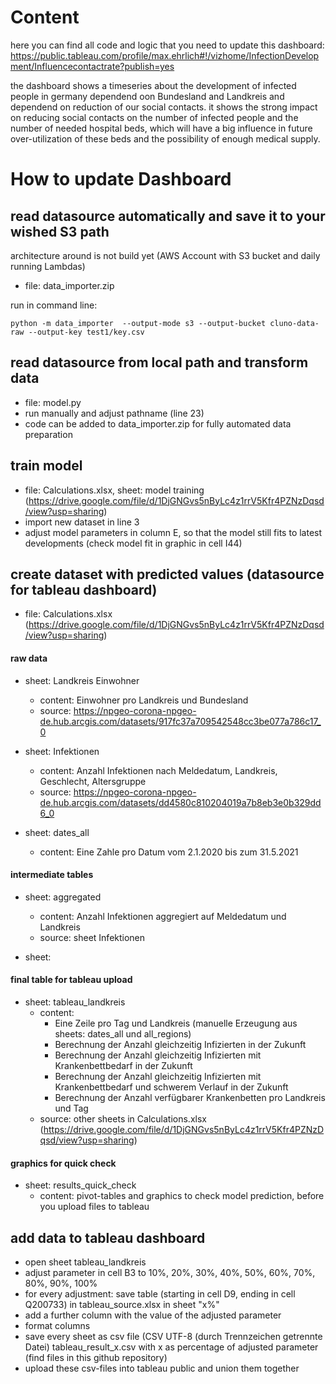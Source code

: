 # Content
here you can find all code and logic that you need to update this dashboard:
https://public.tableau.com/profile/max.ehrlich#!/vizhome/InfectionDevelopment/Influencecontactrate?publish=yes

the dashboard shows a timeseries about the development of infected people in germany dependend oon Bundesland and Landkreis and dependend on reduction of our social contacts. 
it shows the strong impact on reducing social contacts on the number of infected people and the number of needed hospital beds, which will have a big influence in future over-utilization of these beds and the possibility of enough medical supply.

# How to update Dashboard
## read datasource automatically and save it to your wished S3 path
architecture around is not build yet (AWS Account with S3 bucket and daily running Lambdas)

* file: data_importer.zip

run in command line:
```
python -m data_importer  --output-mode s3 --output-bucket cluno-data-raw --output-key test1/key.csv
```



## read datasource from local path and transform data
* file: model.py
* run manually and adjust pathname (line 23)
* code can be added to data_importer.zip for fully automated data preparation

## train model
* file: Calculations.xlsx, sheet: model training (https://drive.google.com/file/d/1DjGNGvs5nByLc4z1rrV5Kfr4PZNzDqsd/view?usp=sharing)
* import new dataset in line 3
* adjust model parameters in column E, so that the model still fits to latest developments (check model fit in graphic in cell I44)

## create dataset with predicted values (datasource for tableau dashboard)
* file: Calculations.xlsx (https://drive.google.com/file/d/1DjGNGvs5nByLc4z1rrV5Kfr4PZNzDqsd/view?usp=sharing)
#### raw data
* sheet: Landkreis Einwohner
  * content: Einwohner pro Landkreis und Bundesland
  * source: https://npgeo-corona-npgeo-de.hub.arcgis.com/datasets/917fc37a709542548cc3be077a786c17_0

* sheet: Infektionen
  * content: Anzahl Infektionen nach Meldedatum, Landkreis, Geschlecht, Altersgruppe
  * source: https://npgeo-corona-npgeo-de.hub.arcgis.com/datasets/dd4580c810204019a7b8eb3e0b329dd6_0

* sheet: dates_all
  * content: Eine Zahle pro Datum vom 2.1.2020 bis zum 31.5.2021

#### intermediate tables
* sheet: aggregated
  * content: Anzahl Infektionen aggregiert auf Meldedatum und Landkreis
  * source: sheet Infektionen

* sheet: 

#### final table for tableau upload
* sheet: tableau_landkreis
  * content: 
    * Eine Zeile pro Tag und Landkreis (manuelle Erzeugung aus sheets: dates_all und all_regions)
    * Berechnung der Anzahl gleichzeitig Infizierten in der Zukunft
    * Berechnung der Anzahl gleichzeitig Infizierten mit Krankenbettbedarf in der Zukunft
    * Berechnung der Anzahl gleichzeitig Infizierten mit Krankenbettbedarf und schwerem Verlauf in der Zukunft
    * Berechnung der Anzahl verfügbarer Krankenbetten pro Landkreis und Tag
  * source: other sheets in Calculations.xlsx (https://drive.google.com/file/d/1DjGNGvs5nByLc4z1rrV5Kfr4PZNzDqsd/view?usp=sharing)

#### graphics for quick check
* sheet: results_quick_check
  * content: pivot-tables and graphics to check model prediction, before you upload files to tableau

## add data to tableau dashboard
* open sheet tableau_landkreis
* adjust parameter in cell B3 to 10%, 20%, 30%, 40%, 50%, 60%, 70%, 80%, 90%, 100%
* for every adjustment: save table (starting in cell D9, ending in cell Q200733) in tableau_source.xlsx in sheet "x%"
* add a further column with the value of the adjusted parameter
* format columns
* save every sheet as csv file (CSV UTF-8 (durch Trennzeichen getrennte Datei) tableau_result_x.csv with x as percentage of adjusted parameter (find files in this github repository)
* upload these csv-files into tableau public and union them together
